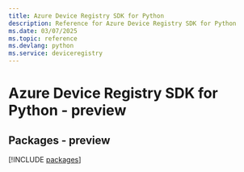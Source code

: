 ```yaml
---
title: Azure Device Registry SDK for Python
description: Reference for Azure Device Registry SDK for Python
ms.date: 03/07/2025
ms.topic: reference
ms.devlang: python
ms.service: deviceregistry
---
```

# Azure Device Registry SDK for Python - preview
## Packages - preview
[!INCLUDE [packages](device-registry-index.md)]